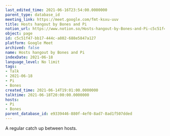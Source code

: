 ```yaml
---
last_edited_time: 2021-06-16T23:54:00.0000000
parent_type: database_id
meeting_link: https://meet.google.com/fmt-ksxu-uuv
title: Hosts hangout by Bones and Pi
notion_url: https://www.notion.so/Hosts-hangout-by-Bones-and-Pi-c5c51f47bb17444ca802688e5847a127
object: page
id: c5c51f47-bb17-444c-a802-688e5847a127
platform: Google Meet
archived: false
name: Hosts hangout by Bones and Pi
indexDate: 2021-06-18
language_level: No limit
tags:
- Talk
- 2021-06-18
- Pi
- Bones
created_time: 2021-06-14T19:01:00.0000000
talktime: 2021-06-18T20:00:00.0000000
hosts:
- Pi
- Bones
parent_database_id: e9339446-880f-4ef0-8ad7-8ad1f507dded
---
```


A regular catch up between hosts.


